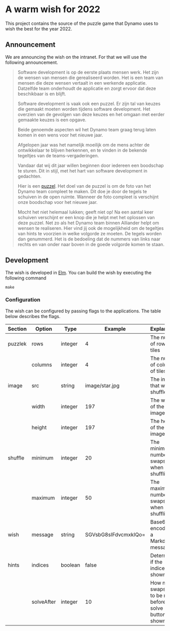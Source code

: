# A warm wish for 2022 
This project contains the source of the puzzle game that Dynamo uses to wish the best for the year 2022.

## Announcement
We are announcing the wish on the intranet. For that we will use the following announcement.

> Software development is op de eerste plaats mensen werk. Het zijn de wensen van mensen die gerealiseerd worden. Het is een team van mensen die deze wensen vertaalt in een werkende applicatie. Datzelfde team onderhoudt de applicatie en zorgt ervoor dat deze beschikbaar is en blijft.
>
> Software development is vaak ook een puzzel. Er zijn tal van keuzes die gemaakt moeten worden tijdens software development. Het overzien van de gevolgen van deze keuzes en het omgaan met eerder gemaakte keuzes is een opgave.
>
> Beide genoemde aspecten wil het Dynamo team graag terug laten komen in een wens voor het nieuwe jaar.
>
> Afgelopen jaar was het namelijk moeilijk om de mens achter de ontwikkelaar te blijven herkennen, en te vinden in de bekende tegeltjes van de teams-vergaderingen.
>
> Vandaar dat wij dit jaar willen beginnen door iedereen een boodschap te sturen. Dit in stijl, met het hart van software development in gedachten.
>
> Hier is een [puzzel][wish]. Het doel van de puzzel is om de foto van het Dynamo team compleet te maken. Dit doe je door de tegels te schuiven in de open ruimte.
> Wanneer de foto compleet is verschijnt onze boodschap voor het nieuwe jaar.
>
> Mocht het niet helemaal lukken; geeft niet op! Na een aantal keer schuiven verschijnt er een knop die je helpt met het oplossen van deze puzzel. Net zo als het Dynamo team binnen Alliander helpt om wensen te realiseren.
> Hier vind jij ook de mogelijkheid om de tegeltjes van hints te voorzien in welke volgorde ze moeten. De tegels worden dan genummerd. Het is de bedoeling dat de nummers van links naar rechts en van onder naar boven in de goede volgorde komen te staan.


## Development
The wish is developed in [Elm][elm-lang]. You can build the wish by executing the following command

```plain
make
```

### Configuration
The wish can be configured by passing flags to the applications. The table below describes the flags.

|Section  |Option      |Type     |Example               | Explanation|
|---------|------------|---------|----------------------|-------|
| puzzlek | rows       | integer | 4                    | The number of rows of tiles |
|         | columns    | integer | 4                    | The number of columns of tiles |
| image   | src        | string  | image/star.jpg       | The image that will be shuffled |
|         | width      | integer | 197                  | The width of the image |
|         | height     | integer | 197                  | The height of the image |
| shuffle | minimum    | integer | 20                   | The minimum number of swaps when shuffling |
|         | maximum    | integer | 50                   | The maximum number of swaps when shuffling |
| wish    | message    | string  | SGVsbG8sIFdvcmxkIQo= | Base64 encoding of a Markdown message |
| hints   | indices    | boolean | false                | Determines if the indices are shown |
|         | solveAfter | integer | 10                   | How many swaps need to be made before solve button is shown |

[elm-lang]: https://elm-lang.org/
[wish]: https://alliander-opensource.github.io/dynamo-wish-2022/ 